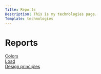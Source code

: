 ```yaml
---
Title: Reports
Description: This is my technologies page.
Template: technologies
---
```


Reports
==========================

<div class="box2">
<a href="analysis/01_colors">Colors</a>
</div>

<div class="box1">
<a href="analysis/02_load">Load</a>
</div>

<div class="box3">
<a href="analysis/03_design_principles">Design principles</a>
</div>